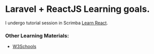 <h1>Laravel + ReactJS Learning goals.</h1>
<p>I undergo tutorial session in Scrimba <a href="https://scrimba.com/learn-react-c0e">Learn React</a>.</p>

<h3>Other Learning Materials:</h3>
<ul>
    <li><a href="https://www.w3schools.com/react/default.asp">W3Schools</a></li>
</ul>